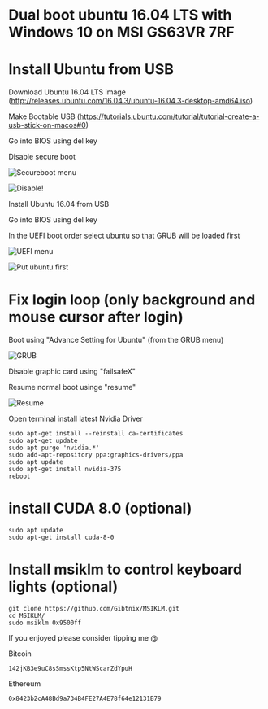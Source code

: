 # Dual boot ubuntu 16.04 LTS with Windows 10 on MSI GS63VR 7RF 

# Install Ubuntu from USB

Download Ubuntu 16.04 LTS image (http://releases.ubuntu.com/16.04.3/ubuntu-16.04.3-desktop-amd64.iso)

Make Bootable USB (https://tutorials.ubuntu.com/tutorial/tutorial-create-a-usb-stick-on-macos#0)

Go into BIOS using del key

Disable secure boot

![Secureboot menu](https://i.imgur.com/6FpkOUu.jpg)

![Disable!](https://i.imgur.com/3UIbmSv.jpg)

Install Ubuntu 16.04 from USB

Go into BIOS using del key

In the UEFI boot order select ubuntu so that GRUB will be loaded first


![UEFI menu](https://i.imgur.com/xFfJTmK.jpg)

![Put ubuntu first](https://i.imgur.com/kePjbXu.jpg)

# Fix login loop (only background and mouse cursor after login)

Boot using "Advance Setting for Ubuntu" (from the GRUB menu)

![GRUB](https://i.imgur.com/CbvJyyI.jpg)

Disable graphic card using "failsafeX"

Resume normal boot usinge "resume"

![Resume](https://i.imgur.com/K3qpfqG.png)


Open terminal install latest Nvidia Driver

	sudo apt-get install --reinstall ca-certificates
	sudo apt-get update
	sudo apt purge 'nvidia.*'
	sudo add-apt-repository ppa:graphics-drivers/ppa
	sudo apt update
	sudo apt-get install nvidia-375
	reboot

# install CUDA 8.0 (optional)

	sudo apt update
	sudo apt-get install cuda-8-0

# Install msiklm to control keyboard lights (optional)

	git clone https://github.com/Gibtnix/MSIKLM.git
	cd MSIKLM/
	sudo msiklm 0x9500ff

If you enjoyed please consider tipping me @

Bitcoin 

	142jKB3e9uC8sSmssKtp5NtWScarZdYpuH

Ethereum

	0x8423b2cA48Bd9a734B4FE27A4E78f64e12131B79

